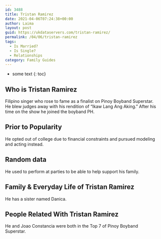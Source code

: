 ```yaml
---
id: 3488
title: Tristan Ramirez
date: 2021-04-06T07:24:38+00:00
author: Laima
layout: post
guid: https://ukdataservers.com/tristan-ramirez/
permalink: /04/06/tristan-ramirez
tags:
  - Is Married?
  - Is Single?
  - Relationships
category: Family Guides
---
```


* some text
{: toc}


## Who is Tristan Ramirez
                  
                  
                  
Filipino singer who rose to fame as a finalist on Pinoy Boyband Superstar. He blew judges away with his rendition of &#8220;Ikaw Lang Ang Aking.&#8221; After his time on the show he joined the boyband PH.
                  
              
            
              
            
                
                
                
## Prior to Popularity
                  
                  
                  
He opted out of college due to financial constraints and pursued modeling and acting instead.
                  
              
            
              
            
                
                
                
## Random data
                  
                  
                  
He used to perform at parties to be able to help support his family.
                  
              
            
              
            
                
                
                
## Family & Everyday Life of Tristan Ramirez
                  
                  
                  
He has a sister named Danica.
                  
              
            
              
            
                
                
                
## People Related With Tristan Ramirez
                  
                  
                  
He and Joao Constancia were both in the Top 7 of Pinoy Boyband Superstar.
                  
              
            
              
            
                
              
            
              
              
            
            
              
            
          
          
          